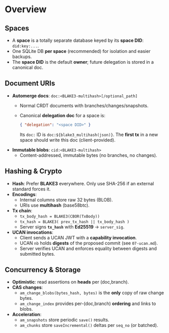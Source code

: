# Overview

## Spaces

- A **space** is a totally separate database keyed by its **space DID**:
  `did:key:...`.
- One SQLite DB **per space** (recommended) for isolation and easier backups.
- The **space DID** is the default **owner**; future delegation is stored in a
  canonical doc.

## Document URIs

- **Automerge docs**: `doc:<BLAKE3-multihash>[/optional_path]`
  - Normal CRDT documents with branches/changes/snapshots.
  - Canonical **delegation doc** for a space is:

    ```json
    { "delegation": "<space DID>" }
    ```

    Its `doc:` ID is `doc:${blake3_multihash(json)}`. The **first tx** in a new
    space should write this doc (client-provided).
- **Immutable blobs**: `cid:<BLAKE3-multihash>`
  - Content-addressed, immutable bytes (no branches, no changes).

## Hashing & Crypto

- **Hash**: Prefer **BLAKE3** everywhere. Only use SHA-256 if an external
  standard forces it.
- **Encodings**:
  - Internal columns store raw 32 bytes (BLOB).
  - URIs use **multihash** (base58btc).
- **Tx chain**:
  - `tx_body_hash = BLAKE3(CBOR(TxBody))`
  - `tx_hash = BLAKE3( prev_tx_hash || tx_body_hash )`
  - Server signs **`tx_hash`** with **Ed25519** → `server_sig`.
- **UCAN invocations**:
  - Client sends a UCAN JWT with a **capability invocation**.
  - UCAN `nb` holds **digests** of the proposed commit (see `07-ucan.md`).
  - Server verifies UCAN and enforces equality between digests and submitted
    bytes.

## Concurrency & Storage

- **Optimistic**: read assertions on **heads** per (doc,branch).
- **CAS changes**:
  - `am_change_blobs(bytes_hash, bytes)` is the **only** copy of raw change
    bytes.
  - `am_change_index` provides per-(doc,branch) **ordering** and links to blobs.
- **Acceleration**:
  - `am_snapshots` store periodic `save()` results.
  - `am_chunks` store `saveIncremental()` deltas per `seq_no` (or batched).
